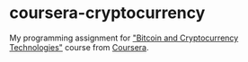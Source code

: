 # coursera-cryptocurrency
My programming assignment for ["Bitcoin and Cryptocurrency Technologies"](https://www.coursera.org/learn/cryptocurrency) course from [Coursera](https://www.coursera.org/).
